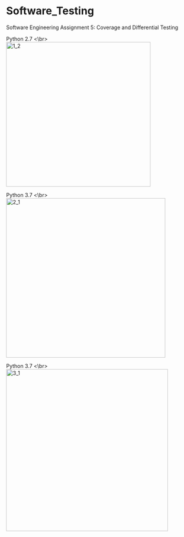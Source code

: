 # Software_Testing
Software Engineering Assignment 5: Coverage and Differential Testing

Python 2.7 <\br>
<img width="390" alt="1_2" src="https://user-images.githubusercontent.com/54528672/173066528-857008d4-d43a-47e5-9825-822c5cc3247c.png">

Python 3.7 <\br>
<img width="430" alt="2_1" src="https://user-images.githubusercontent.com/54528672/173066553-31a674b2-ef47-435e-90e1-74bb27e01a5d.png">

Python 3.7 <\br>
<img width="437" alt="3_1" src="https://user-images.githubusercontent.com/54528672/173066616-1d6d67c4-b527-4940-8d81-3fa6cd6211b9.png">
